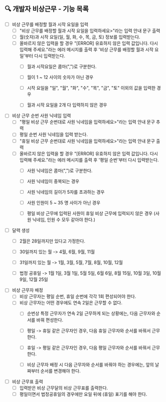 ## 🔍 개발자 비상근무 - 기능 목록

- [ ] 비상 근무를 배정할 월과 시작 요일을 입력
  - [ ] "비상 근무를 배정할 월과 시작 요일을 입력하세요>"라는 입력 안내 문구 출력
  - [ ] 월(숫자)과 시작 요일(일, 월, 화, 수, 목, 금, 토) 정보를 입력받는다.
  - [ ] 올바르지 않은 입력을 할 경우 "[ERROR] 유효하지 않은 입력 값입니다. 다시 입력해 주세요."라는 에러 메시지를 출력 후 '비상 근무를 배정할 월과 시작 요일'부터 다시 입력받는다.
    - [ ] 월과 시작요일은 콤마(",")로 구분한다.
    - [ ] 월이 1 ~ 12 사이의 숫자가 아닌 경우
    - [ ] 시작 요일을 "일", "월", "화", "수", "목", "금", "토" 이외의 값을 입력한 경우
    - [ ] 월과 시작 요일을 2개 다 입력하지 않은 경우


- [ ] 비상 근무 순번 사원 닉네임 입력
  - [ ] "평일 비상 근무 순번대로 사원 닉네임을 입력하세요>"라는 입력 안내 문구 추력
  - [ ] 평일 순번 사원 닉네임을 입력 받는다.
  - [ ] "휴일 비상 근무 순번대로 사원 닉네임을 입력하세요>"라는 입력 안내 문구 출력
  - [ ] 올바르지 않은 입력을 할 경우 "[ERROR] 유효하지 않은 입력 값입니다. 다시 입력해 주세요."라는 에러 메시지를 출력 후 '평일 순번'부터 다시 입력받는다.
    - [ ] 사원 닉네임은 콤마(",")로 구분한다.
    - [ ] 사원 닉네임이 중복되는 경우
    - [ ] 사원 닉네임의 길이가 5자를 초과하는 경우
    - [ ] 사원 인원이 5 ~ 35 명 사이가 아닌 경우
    - [ ] 평일 비상 근무에 입력된 사원이 휴일 비상 근무에 입력되지 않은 경우 (사원 닉네임, 인원 수 모두 같아야 한다.)


- [ ] 달력 생성
  - [ ] 2월은 28일까지만 있다고 가정한다.
  - [ ] 30일까지 있는 월 -> 4월, 6월, 9월, 11월
  - [ ] 31일까지 있는 월 -> 1월, 3월, 5월, 7월, 8월, 10월, 12월
  - [ ] 법정 공휴일 -> 1월 1일, 3월 1일, 5월 5일, 6월 6일, 8월 15일, 10월 3일, 10월 9일, 12월 25일


- [ ] 비상 근무자 배정
  - [ ] 비상 근무자는 평일 순번, 휴일 순번에 각각 1회 편성되어야 한다.
  - [ ] 비상 근무자는 어떤 경우에도 연속 2일은 근무할 수 없다.
    - [ ] 순번상 특정 근무자가 연속 2일 근무하게 되는 상황에는, 다음 근무자와 순서를 바꿔 편성한다.
    - [ ] 평일 -> 휴일 같은 근무자인 경우, 다음 휴일 근무자와 순서를 바꿔서 근무한다.
    - [ ] 휴일 -> 평일 같은 근무자인 경우, 다음 평일 근무자와 순서를 바꿔서 근무한다.
    - [ ] 비상 근무자 배정 시 다음 근무자와 순서를 바꿔야 하는 경우에는, 앞의 날짜부터 순서를 변경해야 한다.


- [ ] 비상 근무표 출력
  - [ ] 입력받은 비상 근무달의 비상 근무표를 출력한다.
  - [ ] 평일이면서 법정공휴일의 경우에만 요일 뒤에 (휴일) 표기를 해야 한다.